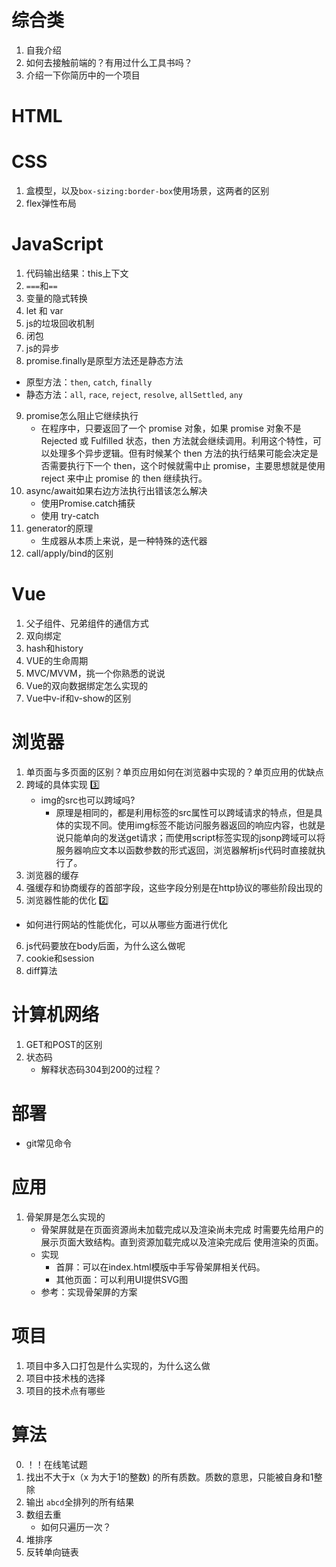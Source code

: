 # 综合类
1. 自我介绍
2. 如何去接触前端的？有用过什么工具书吗？
3. 介绍一下你简历中的一个项目
# HTML
# CSS
1. 盒模型，以及`box-sizing:border-box`使用场景，这两者的区别
2. flex弹性布局
# JavaScript
1. 代码输出结果：this上下文
2. `===`和`==`
3. 变量的隐式转换
4. let 和 var
5. js的垃圾回收机制
6. 闭包
7. js的异步
8. promise.finally是原型方法还是静态方法
- 原型方法：`then`, `catch`, `finally`
- 静态方法：`all`, `race`, `reject`, `resolve`, `allSettled`, `any`
9. promise怎么阻止它继续执行
   - 在程序中，只要返回了一个 promise 对象，如果 promise 对象不是 Rejected 或 Fulfilled 状态，then 方法就会继续调用。利用这个特性，可以处理多个异步逻辑。但有时候某个 then 方法的执行结果可能会决定是否需要执行下一个 then，这个时候就需中止 promise，主要思想就是使用 reject 来中止 promise 的 then 继续执行。
10. async/await如果右边方法执行出错该怎么解决
    - 使用Promise.catch捕获
    - 使用 try-catch
11. generator的原理
    - 生成器从本质上来说，是一种特殊的迭代器
12. call/apply/bind的区别
# Vue
1. 父子组件、兄弟组件的通信方式
2. 双向绑定
3. hash和history
4. VUE的生命周期
5. MVC/MVVM，挑一个你熟悉的说说
6. Vue的双向数据绑定怎么实现的
7. Vue中v-if和v-show的区别
# 浏览器
1. 单页面与多页面的区别？单页应用如何在浏览器中实现的？单页应用的优缺点
2. 跨域的具体实现 :three:
   - img的src也可以跨域吗?
     - 原理是相同的，都是利用标签的src属性可以跨域请求的特点，但是具体的实现不同。使用img标签不能访问服务器返回的响应内容，也就是说只能单向的发送get请求；而使用script标签实现的jsonp跨域可以将服务器响应文本以函数参数的形式返回，浏览器解析js代码时直接就执行了。
3. 浏览器的缓存
4. 强缓存和协商缓存的首部字段，这些字段分别是在http协议的哪些阶段出现的
5. 浏览器性能的优化 :two:
  - 如何进行网站的性能优化，可以从哪些方面进行优化
6. js代码要放在body后面，为什么这么做呢
7. cookie和session
8. diff算法
# 计算机网络
1. GET和POST的区别
2. 状态码
   - 解释状态码304到200的过程？
# 部署
- git常见命令
# 应用
1. 骨架屏是怎么实现的
   - 骨架屏就是在页面资源尚未加载完成以及渲染尚未完成 时需要先给用户的展示页面大致结构。直到资源加载完成以及渲染完成后 使用渲染的页面。
   - 实现
     - 首屏：可以在index.html模版中手写骨架屏相关代码。
     - 其他页面：可以利用UI提供SVG图
   - 参考：<a src="https://segmentfault.com/a/1190000040178183">实现骨架屏的方案</a>
# 项目
1. 项目中多入口打包是什么实现的，为什么这么做
2. 项目中技术栈的选择
3. 项目的技术点有哪些
# 算法
0. ！！在线笔试题
1. 找出不大于x（x 为大于1的整数) 的所有质数。质数的意思，只能被自身和1整除
2. 输出 `abcd`全排列的所有结果
3. 数组去重
   - 如何只遍历一次？
4. 堆排序
5. 反转单向链表
